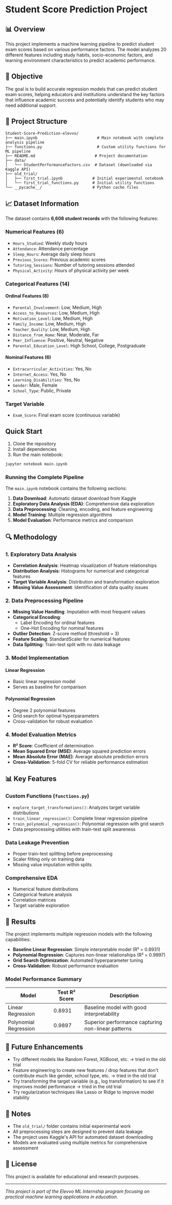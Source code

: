 # Student Score Prediction Project

## 📊 Overview

This project implements a machine learning pipeline to predict student exam scores based on various performance factors. The model analyzes 20 different features including study habits, socio-economic factors, and learning environment characteristics to predict academic performance.

## 🎯 Objective

The goal is to build accurate regression models that can predict student exam scores, helping educators and institutions understand the key factors that influence academic success and potentially identify students who may need additional support.

## 📁 Project Structure

```
Student-Score-Prediction-elevvo/
├── main.ipynb                          # Main notebook with complete analysis pipeline
├── functions.py                        # Custom utility functions for ML pipeline
├── README.md                          # Project documentation
├── data/
│   └── StudentPerformanceFactors.csv  # Dataset (downloaded via Kaggle API)
├── old_trial/
│   ├── first_trial.ipynb             # Initial experimental notebook
│   └── first_trial_functions.py      # Initial utility functions
└── __pycache__/                      # Python cache files
```

## 📈 Dataset Information

The dataset contains **6,608 student records** with the following features:

### Numerical Features (6)

- `Hours_Studied`: Weekly study hours
- `Attendance`: Attendance percentage
- `Sleep_Hours`: Average daily sleep hours
- `Previous_Scores`: Previous academic scores
- `Tutoring_Sessions`: Number of tutoring sessions attended
- `Physical_Activity`: Hours of physical activity per week

### Categorical Features (14)

#### Ordinal Features (8)

- `Parental_Involvement`: Low, Medium, High
- `Access_to_Resources`: Low, Medium, High
- `Motivation_Level`: Low, Medium, High
- `Family_Income`: Low, Medium, High
- `Teacher_Quality`: Low, Medium, High
- `Distance_from_Home`: Near, Moderate, Far
- `Peer_Influence`: Positive, Neutral, Negative
- `Parental_Education_Level`: High School, College, Postgraduate

#### Nominal Features (6)

- `Extracurricular_Activities`: Yes, No
- `Internet_Access`: Yes, No
- `Learning_Disabilities`: Yes, No
- `Gender`: Male, Female
- `School_Type`: Public, Private

### Target Variable

- `Exam_Score`: Final exam score (continuous variable)

## Quick Start

1. Clone the repository
2. Install dependencies
3. Run the main notebook:

```bash
jupyter notebook main.ipynb
```

### Running the Complete Pipeline

The `main.ipynb` notebook contains the following sections:

1. **Data Download**: Automatic dataset download from Kaggle
2. **Exploratory Data Analysis (EDA)**: Comprehensive data exploration
3. **Data Preprocessing**: Cleaning, encoding, and feature engineering
4. **Model Training**: Multiple regression algorithms
5. **Model Evaluation**: Performance metrics and comparison

## 🔍 Methodology

### 1. Exploratory Data Analysis

- **Correlation Analysis**: Heatmap visualization of feature relationships
- **Distribution Analysis**: Histograms for numerical and categorical features
- **Target Variable Analysis**: Distribution and transformation exploration
- **Missing Value Assessment**: Identification of data quality issues

### 2. Data Preprocessing Pipeline

- **Missing Value Handling**: Imputation with most frequent values
- **Categorical Encoding**:
  - Label Encoding for ordinal features
  - One-Hot Encoding for nominal features
- **Outlier Detection**: Z-score method (threshold = 3)
- **Feature Scaling**: StandardScaler for numerical features
- **Data Splitting**: Train-test split with no data leakage

### 3. Model Implementation

#### Linear Regression

- Basic linear regression model
- Serves as baseline for comparison

#### Polynomial Regression

- Degree 2 polynomial features
- Grid search for optimal hyperparameters
- Cross-validation for robust evaluation

### 4. Model Evaluation Metrics

- **R² Score**: Coefficient of determination
- **Mean Squared Error (MSE)**: Average squared prediction errors
- **Mean Absolute Error (MAE)**: Average absolute prediction errors
- **Cross-Validation**: 5-fold CV for reliable performance estimation

## 📊 Key Features

### Custom Functions (`functions.py`)

- `explore_target_transformations()`: Analyzes target variable distributions
- `train_linear_regression()`: Complete linear regression pipeline
- `train_polynomial_regression()`: Polynomial regression with grid search
- Data preprocessing utilities with train-test split awareness

### Data Leakage Prevention

- Proper train-test splitting before preprocessing
- Scaler fitting only on training data
- Missing value imputation within splits

### Comprehensive EDA

- Numerical feature distributions
- Categorical feature analysis
- Correlation matrices
- Target variable exploration

## 🎯 Results

The project implements multiple regression models with the following capabilities:

- **Baseline Linear Regression**: Simple interpretable model (R² = 0.8931)
- **Polynomial Regression**: Captures non-linear relationships (R² = 0.9897)
- **Grid Search Optimization**: Automated hyperparameter tuning
- **Cross-Validation**: Robust performance evaluation

### Model Performance Summary

| Model                 | Test R² Score | Description                                        |
| --------------------- | ------------- | -------------------------------------------------- |
| Linear Regression     | 0.8931        | Baseline model with good interpretability          |
| Polynomial Regression | 0.9897        | Superior performance capturing non-linear patterns |

## 🔮 Future Enhancements

- Try different models like Random Forest, XGBoost, etc. → tried in the old trial
- Feature engineering to create new features / drop features that don't contribute much like gender, school type, etc. → tried in the old trial
- Try transforming the target variable (e.g., log transformation) to see if it improves model performance → tried in the old trial
- Try regularization techniques like Lasso or Ridge to improve model stability

## 📝 Notes

- The `old_trial/` folder contains initial experimental work
- All preprocessing steps are designed to prevent data leakage
- The project uses Kaggle's API for automated dataset downloading
- Models are evaluated using multiple metrics for comprehensive assessment

## 📄 License

This project is available for educational and research purposes.

---

_This project is part of the Elevvo ML Internship program focusing on practical machine learning applications in education._
